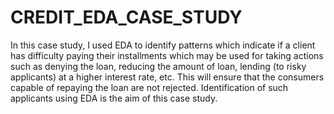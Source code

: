 # CREDIT_EDA_CASE_STUDY

In this case study, I used EDA to identify patterns which 
indicate if a client has difficulty paying their installments 
which may be used for taking actions such as denying the 
loan, reducing the amount of loan, lending (to risky 
applicants) at a higher interest rate, etc. This will ensure 
that the consumers capable of repaying the loan are not 
rejected. Identification of such applicants using EDA is the 
aim of this case study.

